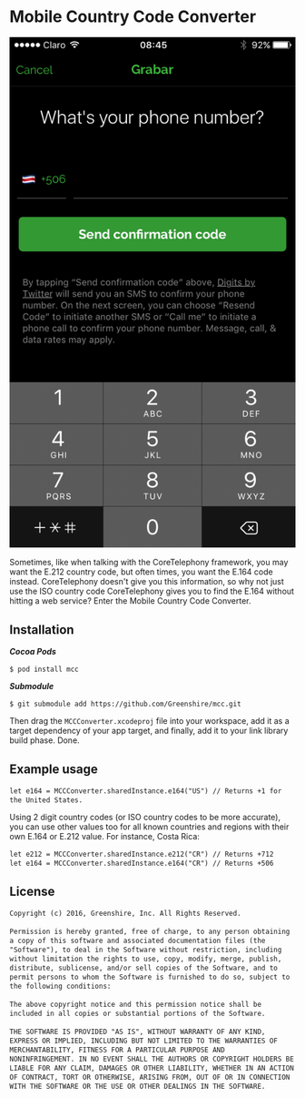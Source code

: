# Mobile Country Code Converter

![Screenshot](https://github.com/Greenshire/MCCConverter/blob/master/example.png)

Sometimes, like when talking with the CoreTelephony framework, you may want the E.212 country code, but often times, you want the E.164 code instead. CoreTelephony doesn't give you this information, so why not just use the ISO country code CoreTelephony gives you to find the E.164 without hitting a web service? Enter the Mobile Country Code Converter.

## Installation

***Cocoa Pods***

```
$ pod install mcc
```

***Submodule***

```
$ git submodule add https://github.com/Greenshire/mcc.git
```

Then drag the `MCCConverter.xcodeproj` file into your workspace, add it as a target dependency of your app target, and finally, add it to your link library build phase. Done.

## Example usage

```
let e164 = MCCConverter.sharedInstance.e164("US") // Returns +1 for the United States.
```

Using 2 digit country codes (or ISO country codes to be more accurate), you can use other values too for all known countries and regions with their own E.164 or E.212 value. For instance, Costa Rica:

```
let e212 = MCCConverter.sharedInstance.e212("CR") // Returns +712
let e164 = MCCConverter.sharedInstance.e164("CR") // Returns +506
```

## License

```
Copyright (c) 2016, Greenshire, Inc. All Rights Reserved.

Permission is hereby granted, free of charge, to any person obtaining
a copy of this software and associated documentation files (the
"Software"), to deal in the Software without restriction, including
without limitation the rights to use, copy, modify, merge, publish,
distribute, sublicense, and/or sell copies of the Software, and to
permit persons to whom the Software is furnished to do so, subject to
the following conditions:

The above copyright notice and this permission notice shall be
included in all copies or substantial portions of the Software.

THE SOFTWARE IS PROVIDED "AS IS", WITHOUT WARRANTY OF ANY KIND,
EXPRESS OR IMPLIED, INCLUDING BUT NOT LIMITED TO THE WARRANTIES OF
MERCHANTABILITY, FITNESS FOR A PARTICULAR PURPOSE AND
NONINFRINGEMENT. IN NO EVENT SHALL THE AUTHORS OR COPYRIGHT HOLDERS BE
LIABLE FOR ANY CLAIM, DAMAGES OR OTHER LIABILITY, WHETHER IN AN ACTION
OF CONTRACT, TORT OR OTHERWISE, ARISING FROM, OUT OF OR IN CONNECTION
WITH THE SOFTWARE OR THE USE OR OTHER DEALINGS IN THE SOFTWARE.
```

